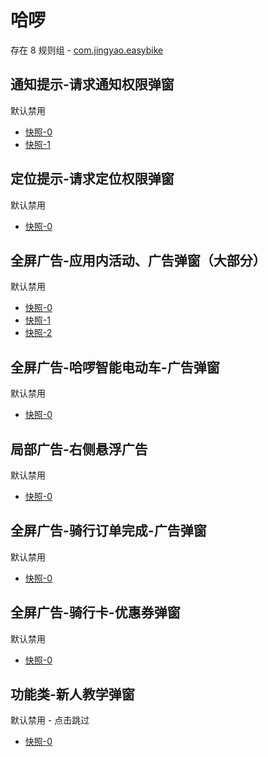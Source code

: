 # 哈啰

存在 8 规则组 - [com.jingyao.easybike](/src/apps/com.jingyao.easybike.ts)

## 通知提示-请求通知权限弹窗

默认禁用

- [快照-0](https://i.gkd.li/import/13228735)
- [快照-1](https://i.gkd.li/import/13402675)

## 定位提示-请求定位权限弹窗

默认禁用

- [快照-0](https://i.gkd.li/import/13228677)

## 全屏广告-应用内活动、广告弹窗（大部分）

默认禁用

- [快照-0](https://i.gkd.li/import/12650028)
- [快照-1](https://i.gkd.li/import/12650090)
- [快照-2](https://i.gkd.li/import/13331231)

## 全屏广告-哈啰智能电动车-广告弹窗

默认禁用

- [快照-0](https://i.gkd.li/import/12650163)

## 局部广告-右侧悬浮广告

默认禁用

- [快照-0](https://i.gkd.li/import/12650071)

## 全屏广告-骑行订单完成-广告弹窗

默认禁用

- [快照-0](https://i.gkd.li/import/12684673)

## 全屏广告-骑行卡-优惠券弹窗

默认禁用

- [快照-0](https://i.gkd.li/import/12739316)

## 功能类-新人教学弹窗

默认禁用 - 点击跳过

- [快照-0](https://i.gkd.li/import/13837543)
